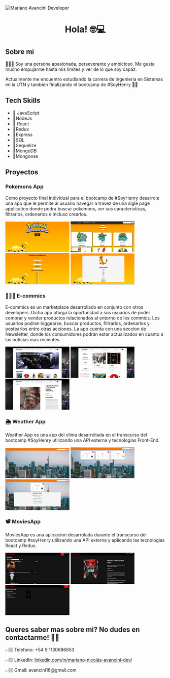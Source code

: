 ![Mariano Avancini Developer](https://github.com/avancini16/avancini16/blob/main/Cover/cover.gif)

<h1 align="center">
Hola! 🤓💻
</h1>

## Sobre mi
<p> 💁🏽‍♂️ Soy una persona apasionada, perseverante y ambicioso. Me gusta mucho empujarme hasta mis limites y ver de lo que soy capáz. </p>
<p>Actualmente me encuentro estudiando la carrera de Ingenieria en Sistemas en la UTN y tambien finalizando el bootcamp de #SoyHenry 🙌🏽</p>

## Tech Skills
<ul>
    <li>📌 JavaScript</li>
    <li>📌NodeJs</li>
    <li>📌 React</li>
    <li>📌Redux</li>
    <li>📌Express</li>
    <li>📌SQL</li>
    <li>📌Sequelize</li>
    <li>📌MongoDB</li>
    <li>📌Mongoose</li>
</ul>


## Proyectos
<h3>Pokemons App</h3>
<p>Como proyecto final individual para el bootcamp de #SoyHenry desarrole una app que le permite al usuario navegar a travez de una sigle page application donde podra buscar pokemons, ver sus caracteristicas, filtrarlos, ordenarlos e incluso crearlos.</p>
<p>
  <a><img width='40%' height='20%' src="https://github.com/avancini16/avancini16/blob/main/images/Pokemons 4.png"></a>
  <a><img width='40%' height='20%' src="https://github.com/avancini16/avancini16/blob/main/images/Pokemons 1.png"></a>
  <a><img width='40%' height='20%' src="https://github.com/avancini16/avancini16/blob/main/images/Pokemons 2.png"></a>
  <a><img width='40%' height='20%' src="https://github.com/avancini16/avancini16/blob/main/images/Pokemons 3.png"></a>
</p>

<h3 href='https://e-commics.vercel.app/'>🦸🏽‍♂️ E-commics</h3>
<p>E-commics es un marketplace desarrollado en conjunto con otros developers. Dicha app otorga la oportunidad a sus usuarios de poder comprar y vender productos relacionados al entorno de los commics. Los usuarios podran loggearse, buscar productos, filtrarlos, ordenarlos y postearlos entre otras acciones. La app cuenta con una seccion de Newsletter, donde los consumidores podran estar actualizados en cuanto a las noticias mas recientes.</p>
<p>
  <a><img width='40%' height='20%' src="https://github.com/avancini16/avancini16/blob/main/images/E-commics 1.png"></a>
  <a><img width='40%' height='20%' src="https://github.com/avancini16/avancini16/blob/main/images/E-commics 2.png"></a>
  <a><img width='40%' height='20%' src="https://github.com/avancini16/avancini16/blob/main/images/E-commics 3.png"></a>
</p>

<h3>🌦 Weather App</h3>
<p> Weather App es una app del clima desarrollada en el transcurso del bootcamp #SoyHenry utilizando una API externa y tecnologias Front-End.
</p>
<p>
  <a><img width='40%' height='20%' src="https://github.com/avancini16/WeatherApp/blob/main/images/WeatherApp 1.png"></a>
  <a><img width='40%' height='20%' src="https://github.com/avancini16/WeatherApp/blob/main/images/WeatherApp 2.png"></a>
  <a><img width='40%' height='20%' src="https://github.com/avancini16/WeatherApp/blob/main/images/WeatherApp 3.png"></a>
</p>

<h3>📽 MoviesApp</h3>
<p> MoviesApp es una aplicacion desarrolada durante el transcurso del bootcamp #soyHenry utilizando una API externa y aplicando las tecnologias React y Redux.
</p>
<p>
  <a><img width='40%' height='20%' src="https://github.com/avancini16/MoviesApp/blob/main/images/MoviesApp 1.png"></a>
  <a><img width='40%' height='20%' src="https://github.com/avancini16/MoviesApp/blob/main/images/MoviesApp 2.png"></a>
  <a><img width='40%' height='20%' src="https://github.com/avancini16/MoviesApp/blob/main/images/MoviesApp 3.png"></a>
</p>

## Queres saber mas sobre mi? No dudes en contactarme! ✌🏽
<p>👉🏽 Telefono: +54 9 1130686653</p>
<p>👉🏽 LinkedIn: <a href='https://www.linkedin.com/in/mariano-nicol%C3%A1s-avancini-dev/'> linkedin.com/in/mariano-nicolás-avancini-dev/  </a></p>
<p>👉🏽 Gmail: avancini16@gmail.com</p>